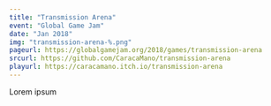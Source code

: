 ```yaml
---
title: "Transmission Arena"
event: "Global Game Jam"
date: "Jan 2018"
img: "transmission-arena-%.png"
pageurl: https://globalgamejam.org/2018/games/transmission-arena
srcurl: https://github.com/CaracaMano/transmission-arena
playurl: https://caracamano.itch.io/transmission-arena
---
```

Lorem ipsum